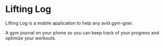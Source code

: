 # Lifting Log

Lifting Log is a mobile application to help any avid gym-goer.

A gym journal on your phone so you can keep track of your progress and optimize your workouts.

